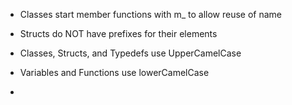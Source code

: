 - Classes start member functions with m_ to allow reuse of name
- Structs do NOT have prefixes for their elements

- Classes, Structs, and Typedefs use UpperCamelCase
- Variables and Functions use lowerCamelCase
- 